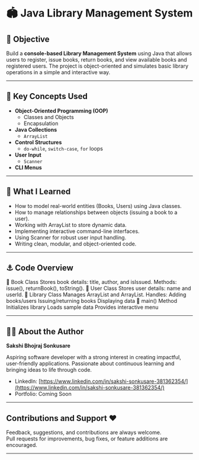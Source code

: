 #  🏟️ Java Library Management System

## 🚩 Objective

Build a **console-based Library Management System** using Java that allows users to register, issue books, return books, and view available books and registered users. The project is object-oriented and simulates basic library operations in a simple and interactive way.

---

## 🛴 Key Concepts Used

- **Object-Oriented Programming (OOP)**
  - Classes and Objects
  - Encapsulation
- **Java Collections**
  - `ArrayList`
- **Control Structures**
  - `do-while`, `switch-case`, `for` loops
- **User Input**
  - `Scanner`
- **CLI Menus**

---

## 🦜 What I Learned
- How to model real-world entities (Books, Users) using Java classes.
- How to manage relationships between objects (issuing a book to a user).
- Working with ArrayList to store dynamic data.
- Implementing interactive command-line interfaces.
-  Using Scanner for robust user input handling.
- Writing clean, modular, and object-oriented code.

---

## ⚓ Code Overview
🔹 Book Class
Stores book details: title, author, and isIssued.
Methods: issue(), returnBook(), toString().
🔹 User Class
Stores user details: name and userId.
🔹 Library Class
Manages ArrayList<Book> and ArrayList<User>.
Handles:
Adding books/users
Issuing/returning books
Displaying data
🔹 main() Method
Initializes library
Loads sample data
Provides interactive menu

---

## 🥤🍀 About the Author

**Sakshi Bhojraj Sonkusare**  

Aspiring software developer with a strong interest in creating impactful, user-friendly applications. Passionate about continuous learning and bringing ideas to life through code.

- LinkedIn: [https://www.linkedin.com/in/sakshi-sonkusare-381362354/](https://www.linkedin.com/in/sakshi-sonkusare-381362354/)  
- Portfolio: Coming Soon  

---

## Contributions and Support ❤️

Feedback, suggestions, and contributions are always welcome.   
Pull requests for improvements, bug fixes, or feature additions are encouraged.

---



